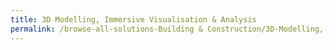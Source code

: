 ```yaml
---
title: 3D Modelling, Immersive Visualisation & Analysis
permalink: /browse-all-solutions-Building & Construction/3D-Modelling,-Immersive-Visualisation-&-Analysis
---
```


